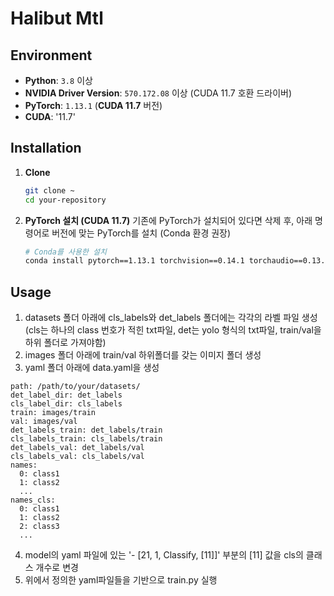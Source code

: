 # Halibut Mtl

## Environment

-   **Python**: `3.8` 이상
-   **NVIDIA Driver Version**: `570.172.08` 이상 (CUDA 11.7 호환 드라이버)
-   **PyTorch**: `1.13.1` (**CUDA 11.7** 버전)
-   **CUDA**: '11.7'

## Installation

1.  **Clone**
    ```bash
    git clone ~
    cd your-repository
    ```

2.  **PyTorch 설치 (CUDA 11.7)**
    기존에 PyTorch가 설치되어 있다면 삭제 후, 아래 명령어로 버전에 맞는 PyTorch를 설치 (Conda 환경 권장)

    ```bash
    # Conda를 사용한 설치
    conda install pytorch==1.13.1 torchvision==0.14.1 torchaudio==0.13.1 pytorch-cuda=11.7 -c pytorch -c nvidia
    ```

## Usage

1.  datasets 폴더 아래에 cls_labels와 det_labels 폴더에는 각각의 라벨 파일 생성(cls는 하나의 class 번호가 적힌 txt파일, det는 yolo 형식의 txt파일, train/val을 하위 폴더로 가져야함)
2.  images 폴더 아래에 train/val 하위폴더를 갖는 이미지 폴더 생성
3.  yaml 폴더 아래에 data.yaml을 생성
```
path: /path/to/your/datasets/
det_label_dir: det_labels
cls_label_dir: cls_labels
train: images/train
val: images/val
det_labels_train: det_labels/train
cls_labels_train: cls_labels/train
det_labels_val: det_labels/val
cls_labels_val: cls_labels/val
names:
  0: class1
  1: class2
  ...
names_cls:
  0: class1
  1: class2
  2: class3
  ...
```
4.  model의 yaml 파일에 있는 '- [21, 1, Classify, [11]]' 부분의 [11] 값을 cls의 클래스 개수로 변경
5.  위에서 정의한 yaml파일들을 기반으로 train.py 실행